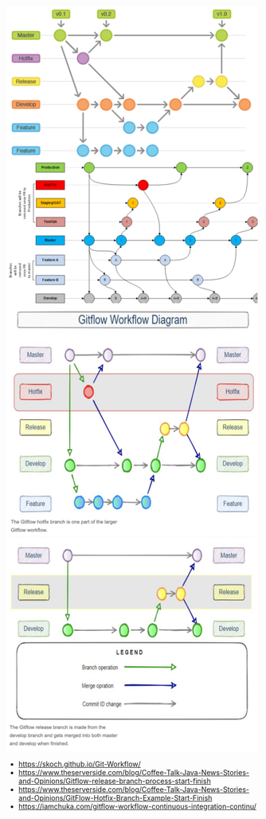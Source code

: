 ![](img/1.png)
![](img/2.jpeg)
![](img/2-hotfix.png)
![](img/1-release.png)

* https://skoch.github.io/Git-Workflow/
* https://www.theserverside.com/blog/Coffee-Talk-Java-News-Stories-and-Opinions/Gitflow-release-branch-process-start-finish
* https://www.theserverside.com/blog/Coffee-Talk-Java-News-Stories-and-Opinions/GitFlow-Hotfix-Branch-Example-Start-Finish
* https://iamchuka.com/gitflow-workflow-continuous-integration-continu/
